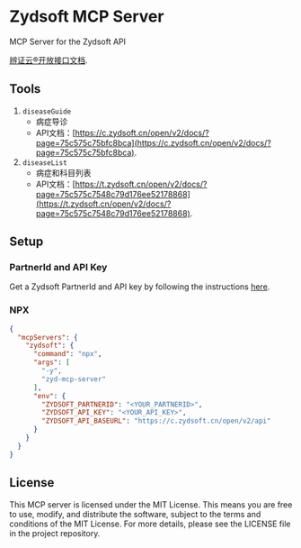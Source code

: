 # Zydsoft MCP Server

MCP Server for the Zydsoft API

[辨证云®开放接口文档](https://c.zydsoft.cn/open/v2/docs/).

## Tools

1. `diseaseGuide`
   - 病症导诊
   - API文档：[https://c.zydsoft.cn/open/v2/docs/?page=75c575c75bfc8bca](https://c.zydsoft.cn/open/v2/docs/?page=75c575c75bfc8bca).
2. `diseaseList`
   - 病症和科目列表
   - API文档：[https://t.zydsoft.cn/open/v2/docs/?page=75c575c7548c79d176ee52178868](https://t.zydsoft.cn/open/v2/docs/?page=75c575c7548c79d176ee52178868).

## Setup

### PartnerId and API Key

Get a Zydsoft PartnerId and API key by following the instructions
[here](https://c.zydsoft.cn/partner/#/studio).

### NPX

```json
{
  "mcpServers": {
    "zydsoft": {
      "command": "npx",
      "args": [
        "-y",
        "zyd-mcp-server"
      ],
      "env": {
        "ZYDSOFT_PARTNERID": "<YOUR_PARTNERID>",
        "ZYDSOFT_API_KEY": "<YOUR_API_KEY>",
        "ZYDSOFT_API_BASEURL": "https://c.zydsoft.cn/open/v2/api"
      }
    }
  }
}
```

## License

This MCP server is licensed under the MIT License. This means you are free to
use, modify, and distribute the software, subject to the terms and conditions of
the MIT License. For more details, please see the LICENSE file in the project
repository.
